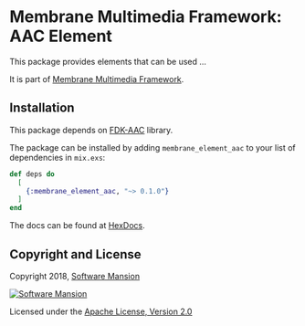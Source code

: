 # Membrane Multimedia Framework: AAC Element

This package provides elements that can be used ...

It is part of [Membrane Multimedia Framework](https://membraneframework.org).

## Installation

This package depends on [FDK-AAC](https://github.com/mstorsjo/fdk-aac) library.

The package can be installed by adding `membrane_element_aac` to your list of dependencies in `mix.exs`:

```elixir
def deps do
  [
    {:membrane_element_aac, "~> 0.1.0"}
  ]
end
```

The docs can be found at [HexDocs](https://hexdocs.pm/membrane_element_aac).

## Copyright and License

Copyright 2018, [Software Mansion](https://swmansion.com/?utm_source=git&utm_medium=readme&utm_campaign=membrane)

[![Software Mansion](https://membraneframework.github.io/static/logo/swm_logo_readme.png)](https://swmansion.com/?utm_source=git&utm_medium=readme&utm_campaign=membrane)

Licensed under the [Apache License, Version 2.0](LICENSE)
